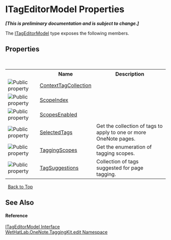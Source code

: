 # ITagEditorModel Properties
 _**\[This is preliminary documentation and is subject to change.\]**_

The <a href="924af36a-d57e-8d4c-94fe-efae9c665a90.md">ITagEditorModel</a> type exposes the following members.


## Properties
&nbsp;<table><tr><th></th><th>Name</th><th>Description</th></tr><tr><td>![Public property](media/pubproperty.gif "Public property")</td><td><a href="9f4cf392-bd04-b8e7-d73c-d8ff5d139873.md">ContextTagCollection</a></td><td /></tr><tr><td>![Public property](media/pubproperty.gif "Public property")</td><td><a href="ace2e965-0a20-0870-32bc-5589ec7ad374.md">ScopeIndex</a></td><td /></tr><tr><td>![Public property](media/pubproperty.gif "Public property")</td><td><a href="71ed660a-1231-7bfa-3701-e815a5aaa854.md">ScopesEnabled</a></td><td /></tr><tr><td>![Public property](media/pubproperty.gif "Public property")</td><td><a href="a7173967-7f8f-8b1a-e376-dbec472eeb81.md">SelectedTags</a></td><td>
Get the collection of tags to apply to one or more OneNote pages.</td></tr><tr><td>![Public property](media/pubproperty.gif "Public property")</td><td><a href="b3c2aa75-e3d1-2e6a-641b-4025b3b2a3df.md">TaggingScopes</a></td><td>
Get the enumeration of tagging scopes.</td></tr><tr><td>![Public property](media/pubproperty.gif "Public property")</td><td><a href="d6e85968-2d1e-6448-a0c7-3e6103c4bd83.md">TagSuggestions</a></td><td>
Collection of tags suggested for page tagging.</td></tr></table>&nbsp;
<a href="#itageditormodel-properties">Back to Top</a>

## See Also


#### Reference
<a href="924af36a-d57e-8d4c-94fe-efae9c665a90.md">ITagEditorModel Interface</a><br /><a href="60ca3730-00cd-fce3-4009-523f3952fd9e.md">WetHatLab.OneNote.TaggingKit.edit Namespace</a><br />
